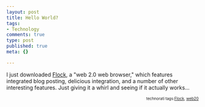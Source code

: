 ```yaml
--- 
layout: post
title: Hello World?
tags: 
- Technology
comments: true
type: post
published: true
meta: {}

---
```

I just downloaded <a href="http://www.flock.com">Flock</a>, a "web 2.0 web browser," which features integrated blog posting, delicious integration, and a number of other interesting features. Just giving it a whirl and seeing if it actually works...<br/>
  <!-- technorati tags begin --><p style="font-size:10px;text-align:right;">technorati tags:<a href="http://technorati.com/tag/Flock" rel="tag">Flock</a>, <a href="http://technorati.com/tag/web20" rel="tag">web20</a></p><!-- technorati tags end -->
